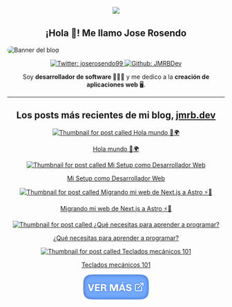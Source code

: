 <p align="center"><img src="https://www.jmrb.dev/icon-192.png" width="80" /></p>
<h2 align="center">¡Hola 👋! Me llamo Jose Rosendo</h1>

<img src='https://www.jmrb.dev/_astro/thumbnail.bf1d7789_2eiI9N.webp' alt='Banner del blog' style="border-radius: 18px;" />

<p align="center">
  <a href="https://twitter.com/joserosendo99" target="_blank">
    <img alt="Twitter: joserosendo99" src="https://img.shields.io/twitter/follow/joserosendo99.svg?style=social" />
  </a>
  <a href="https://github.com/JMRBDev" target="_blank">
    <img alt="Github: JMRBDev" src="https://img.shields.io/github/followers/JMRBDev?style=social" />
  </a>
</p>

<p align="center">Soy <strong>desarrollador de software 🧑🏻‍💻</strong> y me dedico a la <strong>creación de aplicaciones web</strong> 🖥️.</p>

<hr />

<h2 align="center">Los posts más recientes de mi blog, <a href="https://www.jmrb.dev" target="_blank">jmrb.dev</a></h2>
<!-- BLOGPOSTS:START -->

<a href="https://www.jmrb.dev/blog/hola-mundo/" target="_blank">
  <p align="center">
    <img width='50%' src='https://www.jmrb.dev/_astro/thumbnail.bf1d7789.webp' alt='Thumbnail for post called Hola mundo 👋🌍' />
  </p>
  <p align="center">Hola mundo 👋🌍</p>
</a>

<a href="https://www.jmrb.dev/blog/mi-setup-como-desarrollador-web/" target="_blank">
  <p align="center">
    <img width='50%' src='https://www.jmrb.dev/_astro/thumbnail.453ec743.webp' alt='Thumbnail for post called Mi Setup como Desarrollador Web' />
  </p>
  <p align="center">Mi Setup como Desarrollador Web</p>
</a>

<a href="https://www.jmrb.dev/blog/migrando-mi-web-de-nextjs-a-astro/" target="_blank">
  <p align="center">
    <img width='50%' src='https://www.jmrb.dev/_astro/thumbnail.1ea85b8b.webp' alt='Thumbnail for post called Migrando mi web de Next.js a Astro ⚡️🚀' />
  </p>
  <p align="center">Migrando mi web de Next.js a Astro ⚡️🚀</p>
</a>

<a href="https://www.jmrb.dev/blog/que-necesitas-para-aprender-a-programar/" target="_blank">
  <p align="center">
    <img width='50%' src='https://www.jmrb.dev/_astro/thumbnail.07fce6c7.webp' alt='Thumbnail for post called ¿Qué necesitas para aprender a programar?' />
  </p>
  <p align="center">¿Qué necesitas para aprender a programar?</p>
</a>

<a href="https://www.jmrb.dev/blog/teclados-mecanicos-101/" target="_blank">
  <p align="center">
    <img width='50%' src='https://www.jmrb.dev/_astro/thumbnail.eadc4f62.webp' alt='Thumbnail for post called Teclados mecánicos 101' />
  </p>
  <p align="center">Teclados mecánicos 101</p>
</a>
<!-- BLOGPOSTS:END -->

<p align="center">
    <a href="https://www.jmrb.dev/blog" target="_blank">
        <img src="./assets/images/see-more.png" width="30%" alt="Enlace que redirige a jmrb.dev/blog" />
    </a>
</p>
